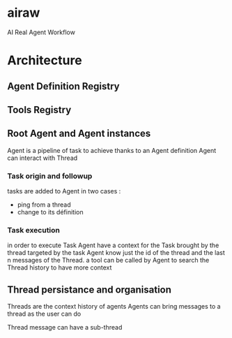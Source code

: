 # airaw
AI Real Agent Workflow

# Architecture 
## Agent Definition Registry
## Tools Registry
## Root Agent and Agent instances
Agent is a pipeline of task to achieve thanks to an Agent definition
Agent can interact with Thread

### Task origin and followup
tasks are added to Agent in two cases :
- ping from a thread
- change to its définition

### Task execution
in order to execute Task Agent have a context for the Task brought by the thread targeted by the task
Agent know just the id of the thread and the last n messages of the Thread. a tool can be called by Agent to search the Thread history to have more context 

## Thread persistance and organisation
Threads are the context history of agents
Agents can bring messages to a thread as the user can do

Thread message can have a sub-thread


